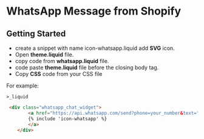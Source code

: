 # WhatsApp Message from Shopify

## Getting Started

- create a snippet with name icon-whatsapp.liquid add **SVG** icon.
- Open **theme.liquid** file.
- copy code from **whatsapp.liquid** file.
- code paste **theme.liquid** file before the closing body tag.
- Copy **CSS** code from your CSS file

For example:

<code>>_liquid</code>

```html
 <div class="whatsapp_chat_widget">
        <a href="https://api.whatsapp.com/send?phone=your_number&text=" target="_blank">
        {% include 'icon-whatsapp' %}
        </a>
    </div>
```
